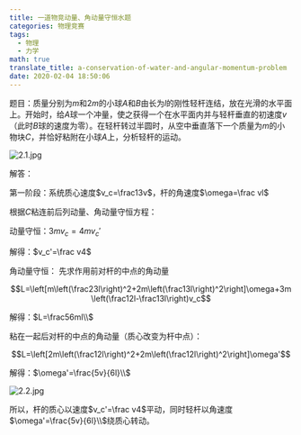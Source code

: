```yaml
---
title: 一道物竞动量、角动量守恒水题
categories: 物理竞赛
tags:
  - 物理
  - 力学
math: true
translate_title: a-conservation-of-water-and-angular-momentum-problem
date: 2020-02-04 18:50:06
---
```


题目：质量分别为$m$和$2m$的小球$A$和$B$由长为$l$的刚性轻杆连结，放在光滑的水平面上。开始时，给$A$球一个冲量，使之获得一个在水平面内并与轻杆垂直的初速度$v$（此时$B$球的速度为零）。在轻杆转过半圆时，从空中垂直落下一个质量为$m$的小物块$C$，并恰好粘附在小球$A$上，分析轻杆的运动。

![2.1.jpg](https://gitee.com/wtrwx/wtrwxIMG/raw/master/2.1.jpg)

解答：

第一阶段：系统质心速度$v_c=\frac13v$，杆的角速度$\omega=\frac vl$

根据$C$粘连前后列动量、角动量守恒方程：

动量守恒：$3mv_c=4mv_c'$

解得：$v_c'=\frac v4$

角动量守恒：
先求作用前对杆的中点的角动量

$$L=\left[m\left(\frac23l\right)^2+2m\left(\frac13l\right)^2\right]\omega+3m\left(\frac12l-\frac13l\right)v_c$$

解得：$L=\frac56ml\\$

粘在一起后对杆的中点的角动量（质心改变为杆中点）：

$$L=\left[2m\left(\frac12l\right)^2+2m\left(\frac12l\right)^2\right]\omega'$$

解得：$\omega'=\frac{5v}{6l}\\$

![2.2.jpg](https://gitee.com/wtrwx/wtrwxIMG/raw/master/2.2.jpg)

所以，杆的质心以速度$v_c'=\frac v4$平动，同时轻杆以角速度$\omega'=\frac{5v}{6l}\\$绕质心转动。
